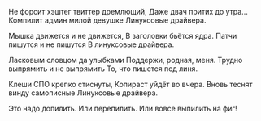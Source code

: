 Не форсит хэштег твиттер дремлющий,
Даже двач притих до утра...
Компилит админ милой девушке
Линуксовые драйвера.

Мышка движется и не движется,
В заголовки бьётся ядра.
Патчи пишутся и не пишутся
В линуксовые драйвера.

Ласковым словцом да улыбками
Поддержи, родная, меня.
Трудно выпрямить и не выпрямить
То, что пишется под линя.

Клеши СПО крепко стиснуты,
Копираст уйдёт во вчера.
Вновь теснят винду самописные
Линуксовые драйвера.



Это надо допилить.
Или перепилить.
Или вовсе выпилить на фиг!
